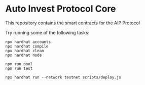 # Auto Invest Protocol Core

This repository contains the smart contracts for the AIP Protocol

Try running some of the following tasks:

```shell
npx hardhat accounts
npx hardhat compile
npx hardhat clean
npx hardhat node

npm run pool
npm run test

npx hardhat run --network testnet scripts/deploy.js
```
